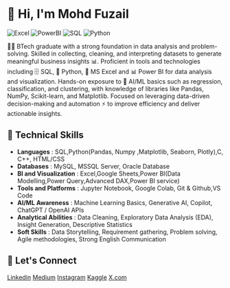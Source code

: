 # 👋 Hi, I'm Mohd Fuzail  
![Excel](https://img.shields.io/badge/Excel-217346?style=for-the-badge&logo=microsoftexcel&logoColor=white)
![PowerBI](https://img.shields.io/badge/PowerBI-F2C811?style=for-the-badge&logo=powerbi&logoColor=black)
![SQL](https://img.shields.io/badge/SQL-336791?style=for-the-badge&logo=postgresql&logoColor=white)
![Python](https://img.shields.io/badge/Python-3776AB?style=for-the-badge&logo=python&logoColor=white)


👨‍🎓 BTech graduate with a strong foundation in data analysis and problem-solving.
Skilled in collecting, cleaning, and interpreting datasets to generate meaningful business insights 📊.
Proficient in tools and technologies including 🗄️ SQL, 🐍 Python, 📄 MS Excel and 📊 Power BI for data analysis and visualization.
Hands-on exposure to 🤖 AI/ML basics such as regression, classification, and clustering, with knowledge of libraries like Pandas, NumPy, Scikit-learn, and Matplotlib.
Focused on leveraging data-driven decision-making and automation ⚡ to improve efficiency and deliver actionable insights.

## 🔧 Technical Skills

- **Languages** : SQL,Python(Pandas, Numpy ,Matplotlib, Seaborn, Plotly),C, C++, HTML/CSS
- **Databases** : MySQL, MSSQL Server, Oracle Database
- **BI and Visualization** : Excel,Google Sheets,Power BI(Data Modelling,Power Query,Advanced DAX,Power BI service)
- **Tools and Platforms** : Jupyter Notebook, Google Colab, Git & Github,VS Code
- **AI/ML Awareness** : Machine Learning Basics, Generative AI, Copilot, ChatGPT / OpenAI APIs
- **Analytical Abilities** : Data Cleaning, Exploratory Data Analysis (EDA), Insight Generation, Descriptive Statistics
- **Soft Skills** : Data Storytelling, Requirement gathering, Problem solving, Agile methodologies, Strong English Communication

## 🔗 Let's Connect

[Linkedin](https://www.linkedin.com/in/analystfuzail/)
[Medium](https://medium.com/@erfuzail01)
[Instagram](https://www.instagram.com/_mohd__fuzail_/)
[Kaggle](https://www.kaggle.com/mohdfuzail) 
[X.com](https://x.com/fuzail3233)
